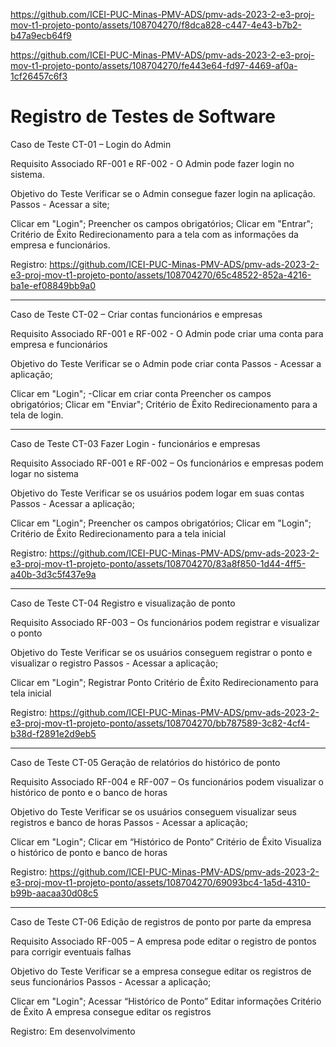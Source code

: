 
https://github.com/ICEI-PUC-Minas-PMV-ADS/pmv-ads-2023-2-e3-proj-mov-t1-projeto-ponto/assets/108704270/f8dca828-c447-4e43-b7b2-b47a9ecb64f9

https://github.com/ICEI-PUC-Minas-PMV-ADS/pmv-ads-2023-2-e3-proj-mov-t1-projeto-ponto/assets/108704270/fe443e64-fd97-4469-af0a-1cf26457c6f3
# Registro de Testes de Software
Caso de Teste CT-01 – Login do Admin

Requisito Associado RF-001 e RF-002 - O Admin pode fazer login no sistema.

Objetivo do Teste Verificar se o Admin consegue fazer login na aplicação. Passos - Acessar a site;

Clicar em "Login";
Preencher os campos obrigatórios;
Clicar em "Entrar"; Critério de Êxito Redirecionamento para a tela com as informações da empresa e funcionários.

Registro: https://github.com/ICEI-PUC-Minas-PMV-ADS/pmv-ads-2023-2-e3-proj-mov-t1-projeto-ponto/assets/108704270/65c48522-852a-4216-ba1e-ef08849bb9a0
_________________________________________________________________________________________________________________________________________________________________________
Caso de Teste CT-02 – Criar contas funcionários e empresas

Requisito Associado RF-001 e RF-002 - O Admin pode criar uma conta para empresa e funcionários

Objetivo do Teste Verificar se o Admin pode criar conta Passos - Acessar a aplicação;

Clicar em "Login"; -Clicar em criar conta
Preencher os campos obrigatórios;
Clicar em "Enviar"; Critério de Êxito Redirecionamento para a tela de login.

_________________________________________________________________________________________________________________________________________________________________________
Caso de Teste CT-03 Fazer Login - funcionários e empresas

Requisito Associado RF-001 e RF-002 – Os funcionários e empresas podem logar no sistema

Objetivo do Teste Verificar se os usuários podem logar em suas contas Passos - Acessar a aplicação;

Clicar em "Login";
Preencher os campos obrigatórios;
Clicar em "Login"; Critério de Êxito Redirecionamento para a tela inicial

Registro: https://github.com/ICEI-PUC-Minas-PMV-ADS/pmv-ads-2023-2-e3-proj-mov-t1-projeto-ponto/assets/108704270/83a8f850-1d44-4ff5-a40b-3d3c5f437e9a
_________________________________________________________________________________________________________________________________________________________________________
Caso de Teste CT-04 Registro e visualização de ponto

Requisito Associado RF-003 – Os funcionários podem registrar e visualizar o ponto

Objetivo do Teste Verificar se os usuários conseguem registrar o ponto e visualizar o registro Passos - Acessar a aplicação;

Clicar em "Login";
Registrar Ponto Critério de Êxito Redirecionamento para tela inicial

Registro: https://github.com/ICEI-PUC-Minas-PMV-ADS/pmv-ads-2023-2-e3-proj-mov-t1-projeto-ponto/assets/108704270/bb787589-3c82-4cf4-b38d-f2891e2d9eb5
_________________________________________________________________________________________________________________________________________________________________________
Caso de Teste CT-05 Geração de relatórios do histórico de ponto

Requisito Associado RF-004 e RF-007 – Os funcionários podem visualizar o histórico de ponto e o banco de horas

Objetivo do Teste Verificar se os usuários conseguem visualizar seus registros e banco de horas Passos - Acessar a aplicação;

Clicar em "Login";
Clicar em “Histórico de Ponto” Critério de Êxito Visualiza o histórico de ponto e banco de horas

Registro: https://github.com/ICEI-PUC-Minas-PMV-ADS/pmv-ads-2023-2-e3-proj-mov-t1-projeto-ponto/assets/108704270/69093bc4-1a5d-4310-b99b-aacaa30d08c5
_________________________________________________________________________________________________________________________________________________________________________
Caso de Teste CT-06 Edição de registros de ponto por parte da empresa

Requisito Associado RF-005 – A empresa pode editar o registro de pontos para corrigir eventuais falhas

Objetivo do Teste Verificar se a empresa consegue editar os registros de seus funcionários Passos - Acessar a aplicação;

Clicar em "Login";
Acessar “Histórico de Ponto”
Editar informações Critério de Êxito A empresa consegue editar os registros

Registro: Em desenvolvimento
